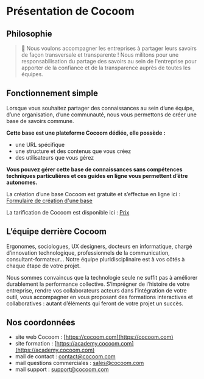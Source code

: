 # Présentation de Cocoom

## Philosophie

> 🌟 Nous voulons accompagner les entreprises à partager leurs savoirs de façon transversale et transparente ! Nous militons pour une responsabilisation du partage des savoirs au sein de l'entreprise pour apporter de la confiance et de la transparence auprès de toutes les équipes.



## Fonctionnement simple

Lorsque vous souhaitez partager des connaissances au sein d’une équipe, d’une organisation, d’une communauté, nous vous permettons de créer une base de savoirs commune.

**Cette base est une plateforme Cocoom dédiée, elle possède :**

- une URL spécifique
- une structure et des contenus que vous créez
- des utilisateurs que vous gérez

**Vous pouvez gérer cette base de connaissances sans compétences techniques particulières et ces guides en ligne vous permettent d’être autonomes.**

La création d’une base Cocoom est gratuite et s’effectue en ligne ici : [Formulaire de création d'une base](https://start.cocoom.com/signup?lng=fr)

La tarification de Cocoom est disponible ici : [Prix](https://cocoom.com/prix)


## L’équipe derrière Cocoom

Ergonomes, sociologues, UX designers, docteurs en informatique, chargé d’innovation technologique, professionnels de la communication, consultant-formateur…
Notre équipe pluridisciplinaire est à vos côtés à chaque étape de votre projet.

Nous sommes convaincus que la technologie seule ne suffit pas à améliorer durablement la performance collective. S’imprégner de l’histoire de votre entreprise, rendre vos collaborateurs acteurs dans l’intégration de votre outil, vous accompagner en vous proposant des formations interactives et collaboratives : autant d’éléments qui feront de votre projet un succès.


## Nos coordonnées

- site web Cocoom : [https://cocoom.com](https://cocoom.com)
- site formation : [https://academy.cocoom.com](https://academy.cocoom.com)
- mail de contact : <contact@cocoom.com>
- mail questions commerciales : <sales@cocoom.com>
- mail support : <support@cocoom.com>

